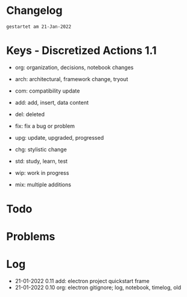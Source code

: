# Changelog
`gestartet am 21-Jan-2022`  

# Keys - Discretized Actions 1.1
- org: organization, decisions, notebook changes
- arch: architectural, framework change, tryout

- com: compatibility update
- add: add, insert, data content

- del: deleted
- fix: fix a bug or problem
- upg: update, upgraded, progressed
- chg: stylistic change

- std: study, learn, test
- wip: work in progress
- mix: multiple additions

# Todo

# Problems

# Log 
- 21-01-2022 0.11 add: electron project quickstart frame
- 21-01-2022 0.10 org: electron gitignore; log, notebook, timelog, old

